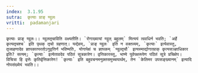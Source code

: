 ```yaml
---
index:  3.1.95
sutra:  कृत्याः प्राङ् ण्वुलः
vritti:  padamanjari
---
```


	कृत्याः प्राङ् ण्वुलः।। ण्वुलतृचाविति वक्ष्यतीति। `रोगाख्यायां ण्वुल् बहुलम्` मित्ययं त्ववधिर्न भवति; `अर्हे कृत्यतृचश्च` इति पृथक् तृचो ग्रहणात्। यद्येवम्, `प्राङ् ण्वुलः` इति न वक्तव्यम्, `कृत्याः` इत्येवास्तु, तृज्ग्रहणादेव ज्ञापकात्परतोऽनुवृत्तिर्न भविष्यति, योगापेक्षं च ज्ञापकम् `ण्वुल्तृचौ` इत्यस्माद्योगात्प्राक् कृत्यसञ्ज्ञाधिकार इति? सत्यम्; `कृत्याः` इत्येतावदेव पठितं सूत्रकारेण। वृत्तिकारस्तु, भाष्ये पूर्वपक्षरूपेण पठितं सूत्रे प्रचिक्षेप। विचित्रा हि वृत्तेः कृतिर्वृत्तिकारेण! `कृत्याः` इति बहुवचनमनुक्तसमुच्चयार्थम्, तेन `केलिमर उपसङ्ख्यानम्` इत्यादि नोपसंख्येयं भवति।।

